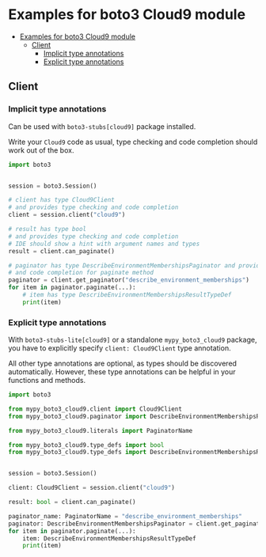 <a id="examples-for-boto3-cloud9-module"></a>

# Examples for boto3 Cloud9 module

- [Examples for boto3 Cloud9 module](#examples-for-boto3-cloud9-module)
  - [Client](#client)
    - [Implicit type annotations](#implicit-type-annotations)
    - [Explicit type annotations](#explicit-type-annotations)

<a id="client"></a>

## Client

<a id="implicit-type-annotations"></a>

### Implicit type annotations

Can be used with `boto3-stubs[cloud9]` package installed.

Write your `Cloud9` code as usual, type checking and code completion should
work out of the box.

```python
import boto3


session = boto3.Session()

# client has type Cloud9Client
# and provides type checking and code completion
client = session.client("cloud9")

# result has type bool
# and provides type checking and code completion
# IDE should show a hint with argument names and types
result = client.can_paginate()

# paginator has type DescribeEnvironmentMembershipsPaginator and provides type checking
# and code completion for paginate method
paginator = client.get_paginator("describe_environment_memberships")
for item in paginator.paginate(...):
    # item has type DescribeEnvironmentMembershipsResultTypeDef
    print(item)
```

<a id="explicit-type-annotations"></a>

### Explicit type annotations

With `boto3-stubs-lite[cloud9]` or a standalone `mypy_boto3_cloud9` package,
you have to explicitly specify `client: Cloud9Client` type annotation.

All other type annotations are optional, as types should be discovered
automatically. However, these type annotations can be helpful in your functions
and methods.

```python
import boto3

from mypy_boto3_cloud9.client import Cloud9Client
from mypy_boto3_cloud9.paginator import DescribeEnvironmentMembershipsPaginator

from mypy_boto3_cloud9.literals import PaginatorName

from mypy_boto3_cloud9.type_defs import bool
from mypy_boto3_cloud9.type_defs import DescribeEnvironmentMembershipsResultTypeDef


session = boto3.Session()

client: Cloud9Client = session.client("cloud9")

result: bool = client.can_paginate()

paginator_name: PaginatorName = "describe_environment_memberships"
paginator: DescribeEnvironmentMembershipsPaginator = client.get_paginator(paginator_name)
for item in paginator.paginate(...):
    item: DescribeEnvironmentMembershipsResultTypeDef
    print(item)
```
